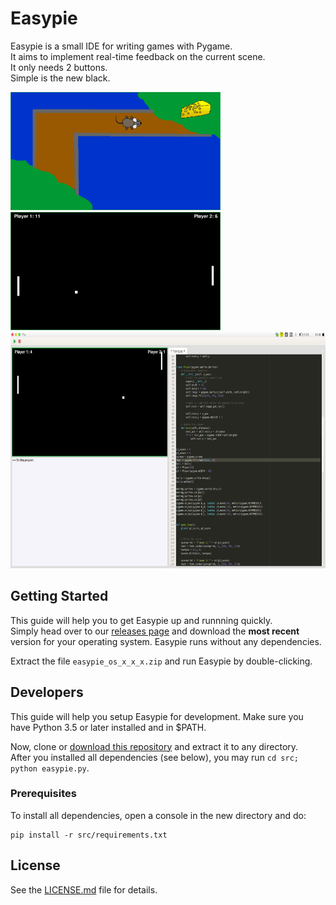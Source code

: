 # Easypie

Easypie is a small IDE for writing games with Pygame.  
It aims to implement real-time feedback on the current scene.  
It only needs 2 buttons.  
Simple is the new black.

<span><img src="https://github.com/FynnMazurkiewicz/easypie/blob/master/screenshots/MZK.png" width="336" height="189">
<img src="https://github.com/FynnMazurkiewicz/easypie/blob/master/screenshots/fullscreen_pong.png" width="336" height="189">
<img src="https://github.com/FynnMazurkiewicz/easypie/blob/master/screenshots/editor_overview.png" width="677" height="378">
</span>
## Getting Started

This guide will help you to get Easypie up and runnning quickly.  
Simply head over to our [releases page](https://github.com/FynnMazurkiewicz/easypie/releases) and
download the **most recent** version for your operating system.
Easypie runs without any dependencies.

Extract the file `easypie_os_x_x_x.zip` and run Easypie by double-clicking.


## Developers

This guide will help you setup Easypie for development. 
Make sure you have Python 3.5 or later installed and in $PATH.

Now, clone or [download this repository](https://github.com/FynnMazurkiewicz/easypie/archive/master.zip) and extract it
to any directory.  
After you installed all dependencies (see below), you may run `cd src; python easypie.py`.

### Prerequisites

To install all dependencies, open a console in the new directory and do:
```
pip install -r src/requirements.txt
```

## License

See the [LICENSE.md](LICENSE.md) file for details.

